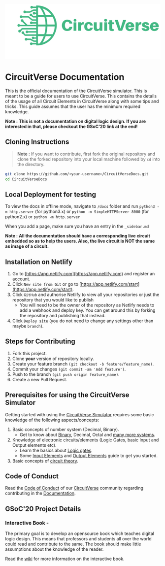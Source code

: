 <img src="https://raw.githubusercontent.com/CircuitVerse/CircuitVerse/6362a9eb4a9fd6b5391c8e4ef0e3b82525e722de/app/assets/images/cvlogo.svg" alt="The CircuitVerse logo" width="736"/>

# CircuitVerse Documentation

This is the official documentation of the CircuitVerse simulator. This is meant to be a guide for users to use CircuitVerse. This contains the details of the usage of all Circuit Elements in CircuitVerse along with some tips and tricks. This guide assumes that the user has the minimum required knowledge.

**Note :** **This is not a documentation on digital logic design. If you are interested in that, please checkout the GSoC'20 link at the end!**

## Cloning Instructions

> **Note :** If you want to contribute, first fork the original repository and clone the forked repository into your local machine followed by `cd` into the directory.

```sh
git clone https://github.com/<your-username>/CircuitVerseDocs.git
cd CircuitVerseDocs
```

## Local Deployment for testing

To view the docs in offline mode, navigate to `/docs` folder and run
`python3 -m http.server` (for python3.x) or
`python -m SimpleHTTPServer 8000` (for python2.x) or
`python -m http.server`


When you add a page, make sure you have an entry in the `_sidebar.md`

**Note :** **All the documentation should have a corresponding live circuit embedded so as to help the users. Also, the live circuit is NOT the same as image of a circuit.**

## Installation on Netlify
1. Go to [https://app.netlify.com](https://app.netlify.com) and register an account.
2. Click `New site from Git` or go to [https://app.netlify.com/start](https://app.netlify.com/start).
3. Click `GitHub` and authorise Netlify to view all your repositories or just the repository that you would like to publish
   * You will need to be the owner of the repository as Netlify needs to add a webhook and deploy key. You can get around this by forking the repository and publishing that instead.
4.  Click `Deploy site` (you do not need to change any settings other than maybe `branch`).

## Steps for Contributing

1. Fork this project.
2. Clone **your** version of repository locally.
3. Create your feature branch `(git checkout -b feature/feature_name)`.
4. Commit your changes `(git commit -am 'Add feature')`.
5. Push to the branch `(git push origin feature_name)`.
6. Create a new Pull Request.

## Prerequisites for using the CircuitVerse Simulator

Getting started with using the [CircuitVerse Simulator](https://circuitverse.org/simulator) requires some basic knowledge of the following aspects/concepts:

1. Basic concepts of number system (Decimal, Binary).
   * Get to know about [Binary](https://www.electronics-tutorials.ws/binary/bin_1.html), Decimal, Octal and [many more systems](https://www.tutorialspoint.com/digital_circuits/digital_circuits_number_systems.htm).
2. Knowledge of electronic circuits/elements (Logic Gates, basic Input and Output elements etc).
   * Learn the basics about [Logic gates](https://www.electronics-tutorials.ws/logic/logic_1.html).
   * Some [Input Elements](https://docs.circuitverse.org/#/inputElements) and [Output Elements](https://docs.circuitverse.org/#/outputs) guide to get you started.
3. Basic concepts of [circuit theory](https://iaeimagazine.org/magazine/features/electrical-fundamentals-basic-electric-circuit-theory/). 

## Code of Conduct

Read the [Code of Conduct](./code-of-conduct.md) of our [CircuitVerse](https://circuitverse.org/) community regarding contributing in the [Documentation](https://docs.circuitverse.org).

## GSoC'20 Project Details

### Interactive Book -

The primary goal is to develop an opensource book which teaches digital logic design. This means that professors and students all over the world could read and contribute to the same. The book should make little assumptions about the knowledge of the reader.

Read the [wiki](https://github.com/CircuitVerse/CircuitVerseDocs/wiki/Interactive-Book) for more information on the interactive book.
